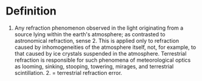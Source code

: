 # Definition

1.  Any refraction phenomenon observed in the light originating from a
    source lying within the earth's atmosphere; as contrasted to
    astronomical refraction, sense 2. This is applied only to refraction
    caused by inhomogeneities of the atmosphere itself, not, for
    example, to that caused by ice crystals suspended in the atmosphere.
    Terrestrial refraction is responsible for such phenomena of
    meteorological optics as looming, sinking, stooping, towering,
    mirages, and terrestrial scintillation. 2. = terrestrial refraction
    error.
